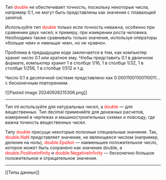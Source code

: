 Тип <font color="#ff0000">double</font> не обеспечивает точность, поскольку некоторые числа, например 0.1, не могут быть представлены как значения с плавающей запятой.

Используйте тип <font color="#ff0000">double</font> только если точность неважна, особенно при сравнении двух чисел; к примеру, при измерении роста человека. Необходимо также сравнивать только значения, используя операторы «больше чем» и «меньше чем», но не «равно».

Проблема в предыдущем коде заключается в том, как компьютер хранит число 0.1 или кратное ему. Чтобы представить 0.1 в двоичном формате, компьютер хранит 1 в столбце 1/16, 1 в столбце 1/32, 1 в столбце 1/256, 1 в столбце 1/512 и т.д.

Число 0.1 в десятичной системе представлено как 0.00011001100110011… с бесконечным повторением.

![[Pasted image 20240926215306.png]]
________________

Тип int используйте для натуральных чисел, а <font color="#ff0000">double</font> — для вещественных. Тип decimal применяйте для денежных расчетов, измерений в чертежах и машиностроительных схемах и повсюду, где важна точность вещественных чисел.

Типу <font color="#ff0000">double</font> присущи некоторые полезные специальные значения. Так, <font color="#ff0000">doub­le.NaN</font> представляет значение, не являющееся числом (например, деление на ноль), <font color="#ff0000">doub­le.Epsi­lon</font> — наименьшее положительное число, которое может быть сохранено как значение double, а <font color="#ff0000">double.PositiveInfinity</font> и<font color="#ff0000"> double.NegativeInfinity</font> — бесконечно большое положительное и отрицательное значения. 
 _____
 [[Типы данных]] 
